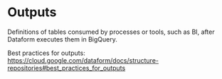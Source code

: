 # Outputs

Definitions of tables consumed by processes or tools, such as BI, after Dataform executes them in BigQuery.

Best practices for outputs: https://cloud.google.com/dataform/docs/structure-repositories#best_practices_for_outputs